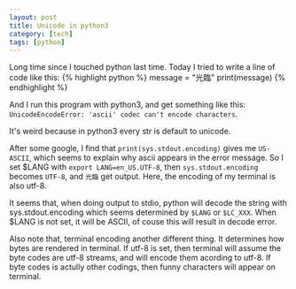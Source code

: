 ```yaml
---
layout: post
title: Unicode in python3
category: [tech]
tags: [python]
---
```


Long time since I touched python last time. Today I tried to write a line of code like this:
{% highlight python %}
message = "光臨"
print(message)
{% endhighlight %}

And I run this program with python3, and get something like this: ```UnicodeEncodeError: 'ascii' codec can't encode characters```.

It's weird because in python3 every str is default to unicode.

After some google, I find that ```print(sys.stdout.encoding)``` gives me ```US-ASCII```, which seems to explain why ascii appears in the error message.
So I set $LANG with ```export LANG=en_US.UTF-8```, then ```sys.stdout.encoding``` becomes ```UTF-8```, and ```光臨``` get output. Here, the encoding of my
terminal is also utf-8.

It seems that, when doing output to stdio, python will decode the string with sys.stdout.encoding which seems determined by ```$LANG``` or ```$LC_XXX```. When $LANG is not set,
it will be ASCII, of couse this will result in decode error.

Also note that, terminal encoding another different thing. It determines how bytes are rendered in terminal. If utf-8 is set, then terminal will assume the byte codes are
utf-8 streams, and will encode them acording to utf-8. If byte codes is actully other codings, then funny characters will appear on terminal.
